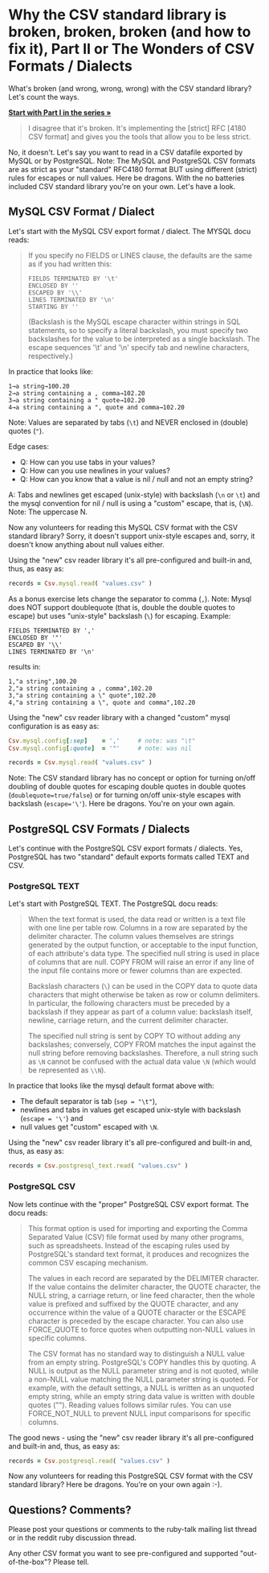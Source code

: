 
# Why the CSV standard library is broken, broken, broken (and how to fix it), Part II or The Wonders of CSV Formats / Dialects


What's broken (and wrong, wrong, wrong) with the CSV standard library? Let's count the ways. 

**[Start with Part I in the series » ](why-the-csv-stdlib-is-broken.md)**





> I disagree that it's broken. It's implementing the [strict] RFC [4180 CSV format]
> and gives you the tools that allow you to be less strict.   

No, it doesn't. Let's say you want to read in a CSV datafile exported by MySQL or by PostgreSQL.
Note: The MySQL and PostgreSQL CSV formats are as strict as your "standard"
RFC4180 format BUT using different (strict) rules for escapes or null values.
Here be dragons. With the no batteries included CSV standard library
you're on your own.
Let's have a look.



## MySQL CSV Format / Dialect

Let's start with the MySQL CSV export format / dialect.
The MYSQL docu reads:

> If you specify no FIELDS or LINES clause,
> the defaults are the same as if you had written this:
>
>     FIELDS TERMINATED BY '\t'
>     ENCLOSED BY ''
>     ESCAPED BY '\\'
>     LINES TERMINATED BY '\n'
>     STARTING BY ''
>
> (Backslash is the MySQL escape character within strings in SQL statements,
> so to specify a literal backslash, you must specify two backslashes for the value to be interpreted as a single backslash.
> The escape sequences '\t' and '\n' specify tab and newline characters, respectively.)

In practice that looks like:

```
1→a string→100.20
2→a string containing a , comma→102.20
3→a string containing a " quote→102.20
4→a string containing a ", quote and comma→102.20
```

Note: Values are separated by tabs (`\t`)
and NEVER enclosed in (double) quotes (`"`).

Edge cases:
- Q: How can you use tabs in your values?
- Q: How can you use newlines in your values?
- Q: How can you know that a value is nil / null and not an empty string?


A: Tabs and newlines get escaped (unix-style) with backslash (`\n` or `\t`)
and the mysql convention for nil / null is using a "custom" escape, that is,
(`\N`). Note: The uppercase N.

<!--
Todo: check if mysql escapes by default tabs and newlines?
check if mysql uses \n by default?
-->

Now any volunteers for reading this MySQL CSV format with the
CSV standard library? Sorry, it doesn't support unix-style escapes
and, sorry, it doesn't know anything about null values either.


Using the "new" csv reader library it's all pre-configured
and built-in and, thus, as easy as:

``` ruby
records = Csv.mysql.read( "values.csv" )
```

As a bonus exercise lets
change the separator to comma (`,`).
Note: Mysql does NOT support doublequote (that is, double the double quotes to escape)
but uses "unix-style" backslash (`\`) for escaping. Example:


```
FIELDS TERMINATED BY ','
ENCLOSED BY '"'
ESCAPED BY '\\'
LINES TERMINATED BY '\n'
```

results in:

```
1,"a string",100.20
2,"a string containing a , comma",102.20
3,"a string containing a \" quote",102.20
4,"a string containing a \", quote and comma",102.20
```

Using the "new" csv reader library
with a changed "custom" mysql configuration is
as easy as:

``` ruby
Csv.mysql.config[:sep]    = ','     # note: was "\t"
Csv.mysql.config[:quote]  = '"'     # note: was nil

records = Csv.mysql.read( "values.csv" )
```

Note: The CSV standard library has no concept or option
for turning on/off doubling of double quotes
for escaping double quotes in double quotes (`doublequote=true/false`)
or for turning on/off unix-style escapes with backslash (`escape='\'`).
Here be dragons. You're on your own again.




## PostgreSQL CSV Formats / Dialects

Let's continue with the PostgreSQL CSV export formats / dialects.
Yes, PostgreSQL has two "standard" default exports formats
called TEXT and CSV.


### PostgreSQL TEXT

Let's start with PostgreSQL TEXT. The PostgreSQL docu reads:

> When the text format is used, the data read or written is a text file with one line per table row.
> Columns in a row are separated by the delimiter character.
> The column values themselves are strings generated by the output function, or acceptable to the input function,
> of each attribute's data type. The specified null string is used in place of columns that are null.
> COPY FROM will raise an error if any line of the input file contains more or fewer columns than are expected.
>
> Backslash characters (`\`)
> can be used in the COPY data to quote data characters that might otherwise be taken as
> row or column delimiters. In particular, the following characters must be preceded by a backslash
> if they appear as part of a column value:
> backslash itself, newline, carriage return, and the current delimiter character.
>
> The specified null string is sent by COPY TO without adding any backslashes; conversely,
> COPY FROM matches the input against the null string before removing backslashes.
> Therefore, a null string such as `\N` cannot be confused with the actual data value `\N`
> (which would be represented as `\\N`).


In practice that looks like
the mysql default format above with:

<!--
todo: add csv example here!!!
-->

- The default separator is tab (`sep = "\t"`),
- newlines and tabs in values get escaped unix-style with backslash (`escape = '\'`) and
- null values get "custom" escaped with `\N`.


Using the "new" csv reader library it's all pre-configured
and built-in and, thus, as easy as:

``` ruby
records = Csv.postgresql_text.read( "values.csv" )
```


### PostgreSQL CSV

Now lets continue with the "proper" PostgreSQL CSV export format.
The docu reads:

> This format option is used for importing and exporting the Comma Separated Value (CSV) file format used by many other programs,
> such as spreadsheets. Instead of the escaping rules used by PostgreSQL's standard text format,
> it produces and recognizes the common CSV escaping mechanism.
>
> The values in each record are separated by the DELIMITER character.
> If the value contains the delimiter character, the QUOTE character, the NULL string, a carriage return, or line feed character,
> then the whole value is prefixed and suffixed by the QUOTE character,
> and any occurrence within the value of a QUOTE character or the ESCAPE character is preceded by the escape character.
> You can also use FORCE_QUOTE to force quotes when outputting non-NULL values in specific columns.
>
> The CSV format has no standard way to distinguish a NULL value from an empty string.
> PostgreSQL's COPY handles this by quoting.
> A NULL is output as the NULL parameter string and is not quoted,
> while a non-NULL value matching the NULL parameter string is quoted.
> For example, with the default settings, a NULL is written as an unquoted empty string,
> while an empty string data value is written with double quotes ("").
> Reading values follows similar rules. You can use FORCE_NOT_NULL to prevent NULL input comparisons for specific columns.


The good news - using the "new" csv reader library it's all pre-configured
and built-in and, thus, as easy as:

``` ruby
records = Csv.postgresql.read( "values.csv" )
```


Now any volunteers for reading this PostgreSQL CSV format with the
CSV standard library? Here be dragons. You're on your own again :-).


## Questions? Comments?

Please post your questions or comments to the ruby-talk mailing list thread
or in the reddit ruby discussion thread.

Any other CSV format you want to see pre-configured and supported "out-of-the-box"? Please tell.
